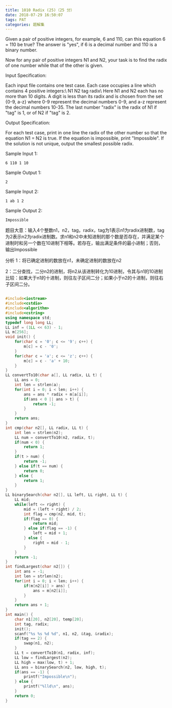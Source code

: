 ```yaml
---
title: 1010 Radix (25)（25 分）
date: 2018-07-29 16:50:07
tags: PAT
categories: 题解集
---
```


Given a pair of positive integers, for example, 6 and 110, can this equation 6 = 110 be true? The answer is "yes", if 6 is a decimal number and 110 is a binary number.

Now for any pair of positive integers N1 and N2, your task is to find the radix of one number while that of the other is given.

Input Specification:

Each input file contains one test case. Each case occupies a line which contains 4 positive integers:\ N1 N2 tag radix\ Here N1 and N2 each has no more than 10 digits. A digit is less than its radix and is chosen from the set {0-9, a-z} where 0-9 represent the decimal numbers 0-9, and a-z represent the decimal numbers 10-35. The last number "radix" is the radix of N1 if "tag" is 1, or of N2 if "tag" is 2.

Output Specification:

For each test case, print in one line the radix of the other number so that the equation N1 = N2 is true. If the equation is impossible, print "Impossible". If the solution is not unique, output the smallest possible radix.

Sample Input 1:
```
6 110 1 10
```
Sample Output 1:
```
2
```
Sample Input 2:
```
1 ab 1 2
```
Sample Output 2:
```
Impossible
```
题目大意：输入4个整数n1，n2，tag，radix，tag为1表示n1为radix进制数，tag为2表示n2为radix进制数。求n1和n2中未知进制的那个数是否存在，并满足某个进制时和另一个数在10进制下相等。若存在，输出满足条件的最小进制；否则，输出Impossible

分析
1：将已确定进制的数放在n1，未确定进制的数放在n2

2：二分查找，二分n2的进制，将n2从该进制转化为10进制，令其与n1的10进制比较：如果大于n1的十进制，则往左子区间二分；如果小于n2的十进制，则往右子区间二分。

```cpp

#include<iostream>
#include<cstdio>
#include<algorithm>
#include<cstring>
using namespace std;
typedef long long LL;
LL inf = (1LL << 63) - 1;
LL m[256];
void init() {
    for(char c = '0'; c <= '9'; c++) {
        m[c] = c - '0';
    }
    for(char c = 'a'; c <= 'z'; c++) {
        m[c] = c - 'a' + 10;
    }
}
LL convertTo10(char a[], LL radix, LL t) {
    LL ans = 0;
    int len = strlen(a);
    for(int i = 0; i < len; i++) {
        ans = ans * radix + m[a[i]];
        if(ans < 0 || ans > t) {
            return -1;
        }
    }
    return ans;
}
int cmp(char n2[], LL radix, LL t) {
    int len = strlen(n2);
    LL num = convertTo10(n2, radix, t);
    if(num < 0) {
        return 1;
    }
    if(t > num) {
        return -1;
    } else if(t == num) {
        return 0;
    } else {
        return 1;
    }
}
LL binarySearch(char n2[], LL left, LL right, LL t) {
    LL mid;
    while(left <= right) {
        mid = (left + right) / 2;
        int flag = cmp(n2, mid, t);
        if(flag == 0) {
            return mid;
        } else if(flag == -1) {
            left = mid + 1;
        } else {
            right = mid - 1;
        }
    }
    return -1;
}
int findLargest(char n2[]) {
    int ans = -1;
    int len = strlen(n2);
    for(int i = 0; i < len; i++) {
        if(m[n2[i]] > ans) {
            ans = m[n2[i]];
        }
    }
    return ans + 1;
}
int main() {
    char n1[20], n2[20], temp[20];
    int tag, radix;
    init();
    scanf("%s %s %d %d", n1, n2, &tag, &radix);
    if(tag == 2) {
        swap(n1, n2);
    }
    LL t = convertTo10(n1, radix, inf);
    LL low = findLargest(n2);
    LL high = max(low, t) + 1;
    LL ans = binarySearch(n2, low, high, t);
    if(ans == -1) {
        printf("Impossible\n");
    } else {
        printf("%lld\n", ans);
    }
    return 0;
}

```